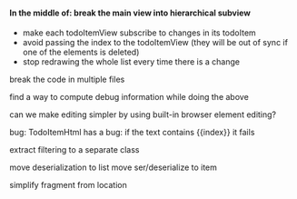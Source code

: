 
#### In the middle of: break the main view into hierarchical subview

 - make each todoItemView subscribe to changes in its todoItem
 - avoid passing the index to the todoItemView (they will be out of sync if
   one of the elements is deleted)
 - stop redrawing the whole list every time there is a change

break the code in multiple files

find a way to compute debug information while doing the above

can we make editing simpler by using built-in browser element editing?


bug: TodoItemHtml has a bug: if the text contains {{index}} it fails 


extract filtering to a separate class

move deserialization to list
move ser/deserialize to item

simplify fragment from location
